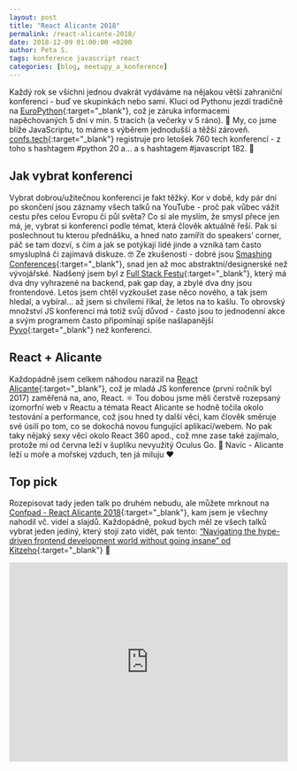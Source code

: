 ```yaml
---
layout: post
title: "React Alicante 2018"
permalink: /react-alicante-2018/
date: 2018-12-09 01:00:00 +0200
author: Peta S.
tags: konference javascript react
categories: [blog, meetupy_a_konference]
---
```


Každý rok se všichni jednou dvakrát vydáváme na nějakou větší zahraniční konferenci - buď ve skupinkách nebo sami. Kluci od Pythonu jezdí tradičně na [EuroPython][europython]{:target="_blank"}, což je záruka informacemi napěchovaných 5 dní v min. 5 tracích (a večerky v 5 ráno). 🎉 My, co jsme blíže JavaScriptu, to máme s výběrem jednodušší a těžší zároveň. [confs.tech][confstech]{:target="_blank"} registruje pro letošek 760 tech konferencí - z toho s hashtagem #python 20 a… a s hashtagem #javascript 182. 👀

## Jak vybrat konferenci
Vybrat dobrou/užitečnou konferenci je fakt těžký. Kor v době, kdy pár dní po skončení jsou záznamy všech talků na YouTube - proč pak vůbec vážit cestu přes celou Evropu či půl světa? Co si ale myslím, že smysl přece jen má, je, vybrat si konferenci podle témat, která člověk aktuálně řeší. Pak si poslechnout tu kterou přednášku, a hned nato zamířit do speakers’ corner, páč se tam dozví, s čím a jak se potýkají lidé jinde a vzniká tam často smysluplná či zajímavá diskuze. 🤓 Ze zkušenosti - dobré jsou [Smashing Conferences][smashingconferences]{:target="_blank"}, snad jen až moc abstraktní/designerské než vývojářské. Nadšený jsem byl z [Full Stack Festu][fullstackfest]{:target="_blank"}, který má dva dny vyhrazené na backend, pak gap day, a zbylé dva dny jsou frontendové. Letos jsem chtěl vyzkoušet zase něco nového, a tak jsem hledal, a vybíral… až jsem si chvílemi říkal, že letos na to kašlu. To obrovský množství JS konferencí má totiž svůj důvod - často jsou to jednodenní akce a svým programem často připomínají spíše našlapanější [Pyvo][pyvo]{:target="_blank"} než konferenci.

## React + Alicante
Každopádně jsem celkem náhodou narazil na [React Alicante][reactalicante]{:target="_blank"}, což je mladá JS konference (první ročník byl 2017) zaměřená na, ano, React. ⚛️ Tou dobou jsme měli čerstvě rozepsaný izomorfní web v Reactu a témata React Alicante se hodně točila okolo testování a performance, což jsou hned ty další věci, kam člověk směruje své úsilí po tom, co se dokochá novou fungující aplikací/webem. No pak taky nějaký sexy věci okolo React 360 apod., což mne zase také zajímalo, protože mi od června leží v šuplíku nevyužitý Oculus Go. 🙈 Navíc - Alicante leží u moře a mořskej vzduch, ten já miluju ❤️

## Top pick
Rozepisovat tady jeden talk po druhém nebudu, ale můžete mrknout na [Confpad - React Alicante 2018][confpad]{:target="_blank"}, kam jsem je všechny nahodil vč. videí a slajdů. Každopádně, pokud bych měl ze všech talků vybrat jeden jediný, který stojí zato vidět, pak tento: [“Navigating the hype-driven frontend development world without going insane” od Kitzeho][top-pick]{:target="_blank"} 🚀

<iframe width="100%" height="360" src="https://www.youtube.com/embed/_kVxXV0TQ7M" frameborder="0" allow="accelerometer; autoplay; encrypted-media; gyroscope; picture-in-picture" allowfullscreen></iframe>


[europython]: https://europython.eu/
[confstech]: https://confs.tech/
[smashingconferences]: https://smashingconf.com/
[fullstackfest]: https://fullstackfest.com/
[pyvo]: https://pyvo.cz/
[reactalicante]: http://reactalicante.es/
[confpad]: https://confpad.io/#/2018-09-13-react-alicante-2018
[top-pick]: https://www.youtube.com/watch?v=_kVxXV0TQ7M
